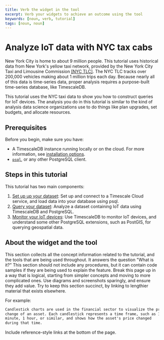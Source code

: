 ```yaml
---
title: Verb the widget in the tool
excerpt: Verb your widgets to achieve an outcome using the tool
keywords: [noun, verb, tutorial]
tags: [noun, noun]
---
```


# Analyze IoT data with NYC tax cabs

New York City is home to about 9 million people. This tutorial uses historical
data from New York's yellow taxi network, provided by the New York City Taxi and
Limousine Commission [[NYC TLC]](nyc-tlc). The NYC TLC tracks over 200,000
vehicles making about 1 million trips each day. Because nearly all of this data
is time-series data, proper analysis requires a purpose-built time-series
database, like TimescaleDB.

This tutorial uses the NYC taxi data to show you how to construct queries for IoT
devices. The analysis you do in this tutorial is similar to the kind of analysis
data science organizations use to do things like plan upgrades, set budgets, and
allocate resources.

## Prerequisites

Before you begin, make sure you have:

*   A TimescaleDB instance running locally or on the cloud.
    For more information, see [installation options][install-docs].
*   [`psql`][psql], or any other PostgreSQL client.

## Steps in this tutorial

This tutorial has two main components:

1.  [Set up up your dataset][dataset-iot]: Set up and connect to a Timescale
    Cloud service, and load data into your database using psql.
1.  [Query your dataset][query-iot]: Analyze a dataset containing IoT data using
    TimescaleDB and PostgreSQL.
1.  [Monitor your IoT devices][monitor-iot]: Use TimescaleDB to monitor IoT
    devices, and understand some other PostgreSQL extensions, such as PostGIS,
    for querying geospatial data.

## About the widget and the tool

This section collects all the concept information related to the tutorial, and
the tools that are being used throughout. It answers the question "What is it?"
This section should not include any procedures, but it can contain code samples
if they are being used to explain the feature. Break this page up in a way that
is logical, starting from simpler concepts and moving to more complicated ones.
Use diagrams and screenshots sparingly, and ensure they add value. Try to keep
this section succinct, by linking to lengthier material that exists elsewhere.

For example:

```txt
Candlestick charts are used in the financial sector to visualize the price
change of an asset. Each candlestick represents a time frame, such as 1
minute, 1 hour, or similar, and shows how the asset's price changed
during that time.
```

Include reference-style links at the bottom of the page.

[install-docs]: /install/:currentVersion:/
[psql]: /timescaledb/:currentVersion:/how-to-guides/connecting/
[dataset-iot]: /timescaledb/tutorials/nyc-taxi-cab/dataset-iot/
[query-iot]: /timescaledb/tutorials/nyc-taxi-cab/query-iot/
[monitor-iot]: /timescaledb/tutorials/nyc-taxi-cab/monitor-iot/

